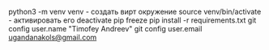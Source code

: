 python3 -m venv venv - создать вирт окружение
source venv/bin/activate - активировать его
deactivate
pip freeze
pip install -r requirements.txt
git config user.name "Timofey Andreev"
git config user.email ugandanakols@gmail.com